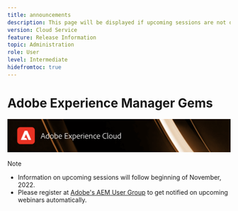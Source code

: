 ```yaml
---
title: announcements
description: This page will be displayed if upcoming sessions are not defined yet.
version: Cloud Service
feature: Release Information
topic: Administration
role: User
level: Intermediate
hidefromtoc: true
---
```

# Adobe Experience Manager Gems

![](assets/ADX_Gems.png)

>[!NOTE]
>
>* Information on upcoming sessions will follow beginning of November, 2022.
>* Please register at [Adobe's AEM User Group](https://aem-augs.adobe.com/) to get notified on upcoming webinars automatically.
